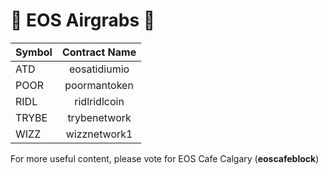# 🚀 EOS Airgrabs  🚀

| Symbol        | Contract Name |
| ------------- |:-------------:|
| ATD           | eosatidiumio  |
| POOR          | poormantoken  |
| RIDL          | ridlridlcoin  |
| TRYBE         | trybenetwork  |
| WIZZ          | wizznetwork1  |

For more useful content, please vote for EOS Cafe Calgary (**eoscafeblock**)
